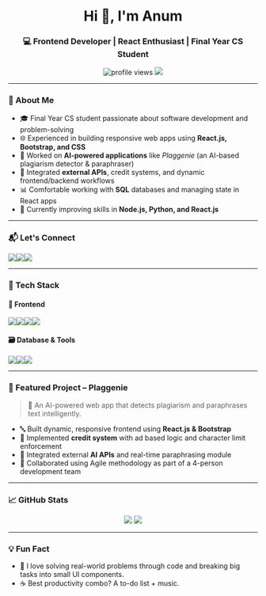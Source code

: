 <h1 align="center">Hi 👋, I'm Anum</h1>
<h3 align="center">💻 Frontend Developer | React Enthusiast | Final Year CS Student</h3>

<p align="center">
  <img src="https://komarev.com/ghpvc/?username=anum-dev&label=Profile%20views&color=0e75b6&style=flat" alt="profile views" />
  <img src="https://readme-typing-svg.demolab.com/?lines=Frontend+Integrator+&+React.js+Developer;Building+AI-powered+Web+Apps;Learning+Daily+to+Build+Better+UIs&center=true&width=500&height=25" />
</p>

---

### 🚀 About Me

- 🎓 Final Year CS student passionate about software development and problem-solving
- 🌐 Experienced in building responsive web apps using **React.js, Bootstrap, and CSS**
- 🤖 Worked on **AI-powered applications** like *Plaggenie* (an AI-based plagiarism detector & paraphraser)
- 🔄 Integrated **external APIs**, credit systems, and dynamic frontend/backend workflows
- 📊 Comfortable working with **SQL** databases and managing state in React apps
- 🧠 Currently improving skills in **Node.js, Python, and React.js**

---

### 📬 Let's Connect

<p align="left">
  <a href="mailto:anumtariq685@gmail.com"><img src="https://img.shields.io/badge/email-%23D14836.svg?&style=for-the-badge&logo=gmail&logoColor=white" /></a><a href="https://www.linkedin.com/in/anum-tariq-9a60821bb"><img src="https://img.shields.io/badge/linkedin-%230077B5.svg?&style=for-the-badge&logo=linkedin&logoColor=white" /></a><a href="https://github.com/aanumtariq"><img src="https://img.shields.io/badge/github-%2312100E.svg?&style=for-the-badge&logo=github&logoColor=white" /></a>
</p>

---

### 🧠 Tech Stack

#### 🚀 Frontend
<p>
  <img src="https://img.shields.io/badge/React-20232A?style=for-the-badge&logo=react&logoColor=61DAFB" /><img src="https://img.shields.io/badge/Bootstrap-7952B3?style=for-the-badge&logo=bootstrap&logoColor=white" /><img src="https://img.shields.io/badge/CSS3-1572B6?style=for-the-badge&logo=css3&logoColor=white" /><img src="https://img.shields.io/badge/JavaScript-F7DF1E?style=for-the-badge&logo=javascript&logoColor=black" />
</p>

#### 🗃️ Database & Tools
<p>
  <img src="https://img.shields.io/badge/MySQL-00758F?style=for-the-badge&logo=mysql&logoColor=white" /><img src="https://img.shields.io/badge/Git-F05032?style=for-the-badge&logo=git&logoColor=white" /><img src="https://img.shields.io/badge/Postman-FF6C37?style=for-the-badge&logo=postman&logoColor=white" />
</p>

---

### 🌟 Featured Project – **Plaggenie**

> 🧠 An AI-powered web app that detects plagiarism and paraphrases text intelligently.

- 🔤 Built dynamic, responsive frontend using **React.js & Bootstrap**
- 🎯 Implemented **credit system** with ad based logic and character limit enforcement
- 🔌 Integrated external **AI APIs** and real-time paraphrasing module
- 📁 Collaborated using Agile methodology as part of a 4-person development team

---

### 📈 GitHub Stats

<p align="center">
  <img src="https://github-readme-stats.vercel.app/api?username=anum-dev&show_icons=true&theme=tokyonight" />
  <img src="https://github-readme-stats.vercel.app/api/top-langs/?username=anum-dev&layout=compact&theme=tokyonight" />
</p>

---

### 💡 Fun Fact

- 🧩 I love solving real-world problems through code and breaking big tasks into small UI components.
- ☕ Best productivity combo? A to-do list + music.

